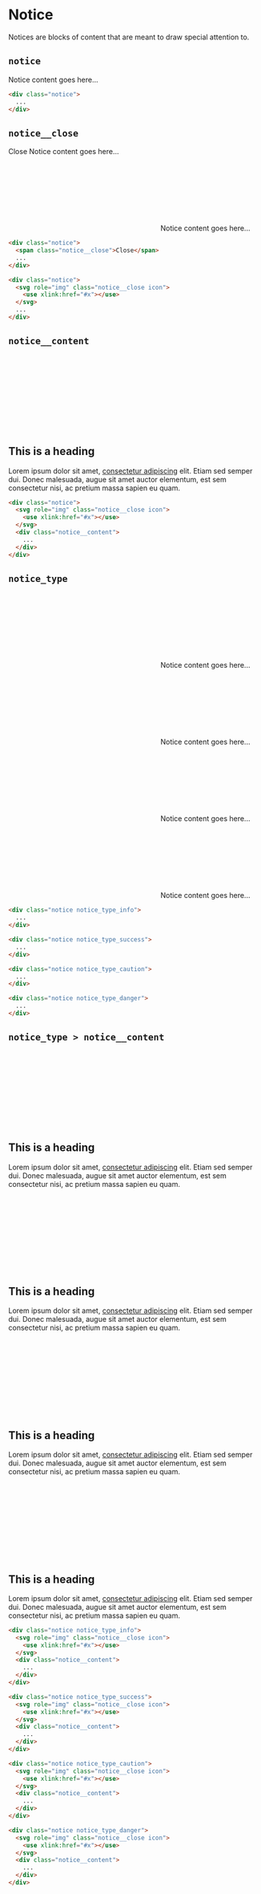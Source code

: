 # Notice

<p class="text_lead">Notices are blocks of content that are meant to draw special attention to.</p>

## `notice`

<div class="demo demo_medium_row">
  <div class="demo__render">
    <div class="notice">
      Notice content goes here...
    </div>
  </div><!-- .demo__render -->
  <div class="demo__code">

```html
<div class="notice">
  ...
</div>
```

  </div><!-- .demo__code -->
</div><!-- .demo -->

## `notice__close`

<div class="demo demo_medium_row">
  <div class="demo__render">
    <div class="demo__group notice">
      <span class="notice__close">Close</span>
      Notice content goes here...
    </div>
    <div class="demo__group notice">
      <svg role="img" class="notice__close icon">
        <use xlink:href="#x"></use>
      </svg>
      Notice content goes here...
    </div>
  </div><!-- .demo__render -->
  <div class="demo__code">

```html
<div class="notice">
  <span class="notice__close">Close</span>
  ...
</div>

<div class="notice">
  <svg role="img" class="notice__close icon">
    <use xlink:href="#x"></use>
  </svg>
  ...
</div>
```

  </div><!-- .demo__code -->
</div><!-- .demo -->

## `notice__content`

<div class="demo demo_medium_row">
  <div class="demo__render">
    <div class="notice">
      <svg role="img" class="notice__close icon">
        <use xlink:href="#x"></use>
      </svg>
      <div class="notice__content">
        <h2>This is a heading</h2>
        <p>Lorem ipsum dolor sit amet, <a href="#">consectetur adipiscing</a> elit. Etiam sed semper dui. Donec malesuada, augue sit amet auctor elementum, est sem consectetur nisi, ac pretium massa sapien eu quam.</p>
      </div>
    </div>
  </div><!-- .demo__render -->
  <div class="demo__code">

```html
<div class="notice">
  <svg role="img" class="notice__close icon">
    <use xlink:href="#x"></use>
  </svg>
  <div class="notice__content">
    ...
  </div>
</div>
```

  </div><!-- .demo__code -->
</div><!-- .demo -->

## `notice_type`

<div class="demo demo_medium_row">
  <div class="demo__render">
    <div class="demo__group notice notice_type_info">
      <svg role="img" class="notice__close icon">
        <use xlink:href="#x"></use>
      </svg>
      Notice content goes here...
    </div>
    <div class="demo__group notice notice_type_success">
      <svg role="img" class="notice__close icon">
        <use xlink:href="#x"></use>
      </svg>
      Notice content goes here...
    </div>
    <div class="demo__group notice notice_type_caution">
      <svg role="img" class="notice__close icon">
        <use xlink:href="#x"></use>
      </svg>
      Notice content goes here...
    </div>
    <div class="demo__group notice notice_type_danger">
      <svg role="img" class="notice__close icon">
        <use xlink:href="#x"></use>
      </svg>
      Notice content goes here...
    </div>
  </div><!-- .demo__render -->
  <div class="demo__code">

```html
<div class="notice notice_type_info">
  ...
</div>

<div class="notice notice_type_success">
  ...
</div>

<div class="notice notice_type_caution">
  ...
</div>

<div class="notice notice_type_danger">
  ...
</div>
```

  </div><!-- .demo__code -->
</div><!-- .demo -->

## `notice_type > notice__content`

<div class="demo demo_medium_row">
  <div class="demo__render">
    <div class="demo__group notice notice_type_info">
      <svg role="img" class="notice__close icon">
        <use xlink:href="#x"></use>
      </svg>
      <div class="notice__content">
        <h2>This is a heading</h2>
        <p>Lorem ipsum dolor sit amet, <a href="#">consectetur adipiscing</a> elit. Etiam sed semper dui. Donec malesuada, augue sit amet auctor elementum, est sem consectetur nisi, ac pretium massa sapien eu quam.</p>
      </div>
    </div>
    <div class="demo__group notice notice_type_success">
      <svg role="img" class="notice__close icon">
        <use xlink:href="#x"></use>
      </svg>
      <div class="notice__content">
        <h2>This is a heading</h2>
        <p>Lorem ipsum dolor sit amet, <a href="#">consectetur adipiscing</a> elit. Etiam sed semper dui. Donec malesuada, augue sit amet auctor elementum, est sem consectetur nisi, ac pretium massa sapien eu quam.</p>
      </div>
    </div>
    <div class="demo__group notice notice_type_caution">
      <svg role="img" class="notice__close icon">
        <use xlink:href="#x"></use>
      </svg>
      <div class="notice__content">
        <h2>This is a heading</h2>
        <p>Lorem ipsum dolor sit amet, <a href="#">consectetur adipiscing</a> elit. Etiam sed semper dui. Donec malesuada, augue sit amet auctor elementum, est sem consectetur nisi, ac pretium massa sapien eu quam.</p>
      </div>
    </div>
    <div class="demo__group notice notice_type_danger">
      <svg role="img" class="notice__close icon">
        <use xlink:href="#x"></use>
      </svg>
      <div class="notice__content">
        <h2>This is a heading</h2>
        <p>Lorem ipsum dolor sit amet, <a href="#">consectetur adipiscing</a> elit. Etiam sed semper dui. Donec malesuada, augue sit amet auctor elementum, est sem consectetur nisi, ac pretium massa sapien eu quam.</p>
      </div>
    </div>
  </div><!-- .demo__render -->
  <div class="demo__code">

```html
<div class="notice notice_type_info">
  <svg role="img" class="notice__close icon">
    <use xlink:href="#x"></use>
  </svg>
  <div class="notice__content">
    ...
  </div>
</div>

<div class="notice notice_type_success">
  <svg role="img" class="notice__close icon">
    <use xlink:href="#x"></use>
  </svg>
  <div class="notice__content">
    ...
  </div>
</div>

<div class="notice notice_type_caution">
  <svg role="img" class="notice__close icon">
    <use xlink:href="#x"></use>
  </svg>
  <div class="notice__content">
    ...
  </div>
</div>

<div class="notice notice_type_danger">
  <svg role="img" class="notice__close icon">
    <use xlink:href="#x"></use>
  </svg>
  <div class="notice__content">
    ...
  </div>
</div>
```

  </div><!-- .demo__code -->
</div><!-- .demo -->
